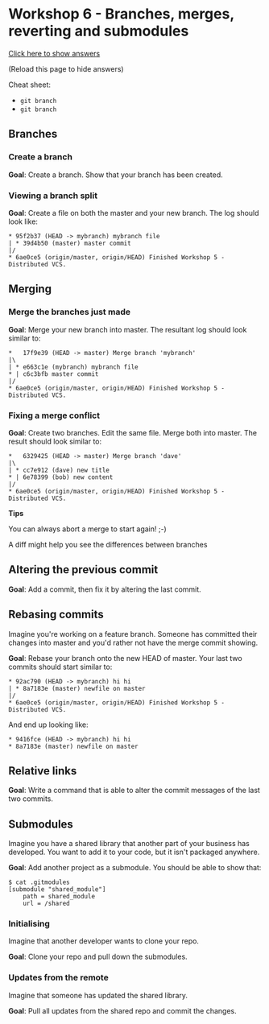 # Workshop 6 - Branches, merges, reverting and submodules

<script src="https://ajax.googleapis.com/ajax/libs/jquery/3.1.1/jquery.min.js"></script>

<a href="#" onclick="$('div').show(); return false;">Click here to show answers</a>

(Reload this page to hide answers)

Cheat sheet:

- `git branch`
- `git branch`

## Branches

### Create a branch

**Goal**: Create a branch. Show that your branch has been created.

<div style="display: none;">

```
$ git branch mybranch
$ git branch
```

</div>

### Viewing a branch split

**Goal**: Create a file on both the master and your new branch. The log should look like:

```
* 95f2b37 (HEAD -> mybranch) mybranch file
| * 39d4b50 (master) master commit
|/
* 6ae0ce5 (origin/master, origin/HEAD) Finished Workshop 5 - Distributed VCS.
```

<div style="display: none;">

```
$ git checkout master ; git branch mybranch
$ touch masterfile ; git add . ; git commit -m "master commit"
$ git checkout mybranch
$ touch branchfile ; git add . ; git commit -m "mybranch file"
$ git log --all --decorate --oneline --graph
```

</div>

## Merging

### Merge the branches just made

**Goal**: Merge your new branch into master. The resultant log should look similar to:

```
*   17f9e39 (HEAD -> master) Merge branch 'mybranch'
|\
| * e663c1e (mybranch) mybranch file
* | c6c3bfb master commit
|/
* 6ae0ce5 (origin/master, origin/HEAD) Finished Workshop 5 - Distributed VCS.
```

<div style="display: none;">

```
$ git checkout master
$ git merge mybranch
$ git log --all --decorate --oneline --graph
```

</div>

### Fixing a merge conflict

**Goal**: Create two branches. Edit the same file. Merge both into master. The result should look similar to:

```
*   6329425 (HEAD -> master) Merge branch 'dave'
|\
| * cc7e912 (dave) new title
* | 6e78399 (bob) new content
|/
* 6ae0ce5 (origin/master, origin/HEAD) Finished Workshop 5 - Distributed VCS.
```

**Tips**

You can always abort a merge to start again! ;-)

A diff might help you see the differences between branches

<div style="display: none;">

For example. Don't worry about using the same method to write the files.

To abort:

```
$ git merge --abort
```

To diff:

```
$ git diff
```

```
$ git branch bob ; git branch dave
$ git checkout dave
$ sed -i "1s/.*/# New Title/" README.md ; git add . ; git commit -m "new title"
$ git checkout bob
$ echo "new content" > README.md; git add . ; git commit -m "new content"
$ git checkout master
$ git merge bob
$ git merge dave
$ ## Fix merge conflicts
$ git add .
$ git commit
$ git log --all --decorate --oneline --graph
```

</div>

## Altering the previous commit

**Goal**: Add a commit, then fix it by altering the last commit.

<div style="display: none;">

```
$ echo "I can has cheezburger" > newfile ; git add . ; git commit -m "cheez"
$ git diff HEAD~
$ git log -2 --oneline
$ echo "Could I have a cheeseburger?" > newfile ; git add .
$ git commit --amend
$ git diff HEAD~
$ git log -2 --oneline
```

</div>

## Rebasing commits

Imagine you're working on a feature branch. Someone has committed their changes into master and you'd rather not have the merge commit showing.

**Goal**: Rebase your branch onto the new HEAD of master. Your last two commits should start similar to:

```
* 92ac790 (HEAD -> mybranch) hi hi
| * 8a7183e (master) newfile on master
|/
* 6ae0ce5 (origin/master, origin/HEAD) Finished Workshop 5 - Distributed VCS.
```

And end up looking like:

```
* 9416fce (HEAD -> mybranch) hi hi
* 8a7183e (master) newfile on master
```

<div style="display: none;">

```
$ git branch mybranch
$ touch newfile ; git add .
$ git commit -m "newfile on master"
$ git checkout mybranch
$ touch another file
$ git add . ; git commit -m "hi hi"
$ git log --all --decorate --oneline --graph
$ git rebase master
$ git log --all --decorate --oneline --graph
```

</div>


## Relative links

**Goal**: Write a command that is able to alter the commit messages of the last two commits.

<div style="display: none;">

```
$ git rebase -i HEAD~~
```

</div>

## Submodules

Imagine you have a shared library that another part of your business has developed. You want to add it to your code, but it isn't packaged anywhere.

**Goal**: Add another project as a submodule. You should be able to show that:

```
$ cat .gitmodules
[submodule "shared_module"]
    path = shared_module
    url = /shared
```

<div style="display: none;">

```
$ mkdir /shared ; cd /shared ; git init ; touch shared_file ;\
    git add . ; git commit -m "Shared file"
$ mkdir /myapp ; cd /myapp ; git init ; echo "My app" > README.md ;\
    git add . ; git commit -m "New app!"
$ git submodule add /shared shared_module  ## More likely to be a url
$ ls shared_module/
$ git commit -m "Added shared module"
$ cat .gitmodules
```

</div>

### Initialising

Imagine that another developer wants to clone your repo.

**Goal**: Clone your repo and pull down the submodules.


<div style="display: none;">

```
$ git clone /myapp /daves-app ; cd /daves-app
$ git submodule update --init --recursive
```

</div>

### Updates from the remote

Imagine that someone has updated the shared library.

**Goal**: Pull all updates from the shared repo and commit the changes.

<div style="display: none;">

```
$ cd /shared ; touch fire ; git add . ; git commit -m "Add fire"
$ cd /my-other-app/shared_module
$ git fetch
$ git checkout master
$ git pull
$ cd .. ; git status -s
$ git commit -a -m "Updated module"
$ git log --decorate --graph --oneline -U0 --submodule | grep -E '^[*| /\\]+([0-9a-f]{7} |Submodule |> |$)'
```

</div>
